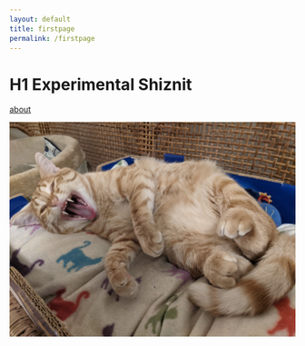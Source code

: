 ```yaml
---
layout: default
title: firstpage
permalink: /firstpage
---
```


# H1 Experimental Shiznit #

[about](about.markdown)

![Corn Bucky](mypics/buckpire.jpeg)

